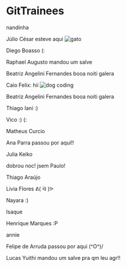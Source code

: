 # GitTrainees
nandinha
  
Júlio César esteve aqui  ![gato](https://i.imgur.com/ZIvW4ZR.png)

Diego Boasso (:

Raphael Augusto mandou um salve

Beatriz Angelini Fernandes booa noiti galera

Caio Felix: hii ![dog coding](https://i.imgur.com/rLKSXwz.png)

Beatriz Angelini Fernandes booa noiti galera 

Thiago Iani :) 

Vico :) (: 

Matheus Curcio

Ana Parra passou por aqui!!

Julia Keiko

dobrou noc! jsem Paulo!

Thiago Araújo

Livia Flores ᕕ( ᐛ )ᕗ

Nayara :)

Isaque

Henrique Marques :P

annie 

Felipe de Arruda passou por aqui \(^O^)/

Lucas Yuithi mandou um salve pra qm leu agr!!